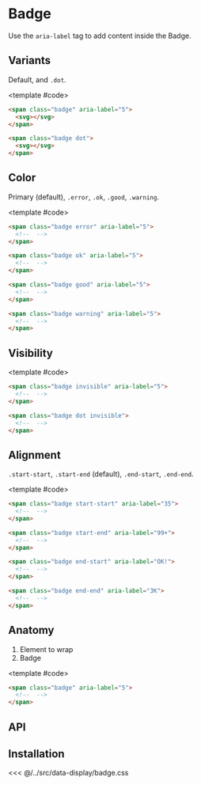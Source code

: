<script setup>
	import {ref} from "vue"

	import Example from "../../.vitepress/theme/app/components/Example.vue"
	import Baseline from "../../.vitepress/theme/app/components/Baseline.vue"

	const visibility = ref(true)
</script>

# Badge

Use the `aria-label` tag to add content inside the Badge.

## Variants

Default, and `.dot`.

<Example row>
<template #example>
<span class="badge" aria-label="5">
	<svg xmlns="http://www.w3.org/2000/svg" width="32" height="32" viewBox="0 0 32 32"><path fill="currentColor" d="M2.004 9.303A4.5 4.5 0 0 1 6.5 5h19a4.5 4.5 0 0 1 4.496 4.303l-1.476.82L16 16.864L3.48 10.123zM2 11.588V22.5A4.5 4.5 0 0 0 6.5 27h19a4.5 4.5 0 0 0 4.5-4.5V11.588l-.526.293l-13 7a1 1 0 0 1-.948 0L2.514 11.874z"/></svg>
</span>

<span class="badge dot">
	<svg xmlns="http://www.w3.org/2000/svg" width="32" height="32" viewBox="0 0 32 32"><path fill="currentColor" d="M2.004 9.303A4.5 4.5 0 0 1 6.5 5h19a4.5 4.5 0 0 1 4.496 4.303l-1.476.82L16 16.864L3.48 10.123zM2 11.588V22.5A4.5 4.5 0 0 0 6.5 27h19a4.5 4.5 0 0 0 4.5-4.5V11.588l-.526.293l-13 7a1 1 0 0 1-.948 0L2.514 11.874z"/></svg>
</span>
</template>

<template #code>

```html
<span class="badge" aria-label="5">
  <svg></svg>
</span>

<span class="badge dot">
  <svg></svg>
</span>
```

</template>
</Example>

## Color

Primary (default), `.error`, `.ok`, `.good`, `.warning`.

<Example row>
<template #example>
<span class="badge error" aria-label="5">
	<svg xmlns="http://www.w3.org/2000/svg" width="32" height="32" viewBox="0 0 32 32"><path fill="currentColor" d="M2.004 9.303A4.5 4.5 0 0 1 6.5 5h19a4.5 4.5 0 0 1 4.496 4.303l-1.476.82L16 16.864L3.48 10.123zM2 11.588V22.5A4.5 4.5 0 0 0 6.5 27h19a4.5 4.5 0 0 0 4.5-4.5V11.588l-.526.293l-13 7a1 1 0 0 1-.948 0L2.514 11.874z"/></svg>
</span>
<span class="badge ok" aria-label="5">
	<svg xmlns="http://www.w3.org/2000/svg" width="32" height="32" viewBox="0 0 32 32"><path fill="currentColor" d="M2.004 9.303A4.5 4.5 0 0 1 6.5 5h19a4.5 4.5 0 0 1 4.496 4.303l-1.476.82L16 16.864L3.48 10.123zM2 11.588V22.5A4.5 4.5 0 0 0 6.5 27h19a4.5 4.5 0 0 0 4.5-4.5V11.588l-.526.293l-13 7a1 1 0 0 1-.948 0L2.514 11.874z"/></svg>
</span>
<span class="badge good" aria-label="5">
	<svg xmlns="http://www.w3.org/2000/svg" width="32" height="32" viewBox="0 0 32 32"><path fill="currentColor" d="M2.004 9.303A4.5 4.5 0 0 1 6.5 5h19a4.5 4.5 0 0 1 4.496 4.303l-1.476.82L16 16.864L3.48 10.123zM2 11.588V22.5A4.5 4.5 0 0 0 6.5 27h19a4.5 4.5 0 0 0 4.5-4.5V11.588l-.526.293l-13 7a1 1 0 0 1-.948 0L2.514 11.874z"/></svg>
</span>
<span class="badge warning" aria-label="5">
	<svg xmlns="http://www.w3.org/2000/svg" width="32" height="32" viewBox="0 0 32 32"><path fill="currentColor" d="M2.004 9.303A4.5 4.5 0 0 1 6.5 5h19a4.5 4.5 0 0 1 4.496 4.303l-1.476.82L16 16.864L3.48 10.123zM2 11.588V22.5A4.5 4.5 0 0 0 6.5 27h19a4.5 4.5 0 0 0 4.5-4.5V11.588l-.526.293l-13 7a1 1 0 0 1-.948 0L2.514 11.874z"/></svg>
</span>
</template>

<template #code>

```html
<span class="badge error" aria-label="5">
  <!--  -->
</span>

<span class="badge ok" aria-label="5">
  <!--  -->
</span>

<span class="badge good" aria-label="5">
  <!--  -->
</span>

<span class="badge warning" aria-label="5">
  <!--  -->
</span>
```

</template>
</Example>

## Visibility

<Example>
<template #example>
<label for="visibility-toggle">
	<input id="visibility-toggle" v-model="visibility" type="checkbox" class="checkbox" />
	Toggle visibility
</label>

<div class="row">
<span class="badge" :class="{'invisible': !visibility}" aria-label="5">
	<svg xmlns="http://www.w3.org/2000/svg" width="32" height="32" viewBox="0 0 32 32"><path fill="currentColor" d="M2.004 9.303A4.5 4.5 0 0 1 6.5 5h19a4.5 4.5 0 0 1 4.496 4.303l-1.476.82L16 16.864L3.48 10.123zM2 11.588V22.5A4.5 4.5 0 0 0 6.5 27h19a4.5 4.5 0 0 0 4.5-4.5V11.588l-.526.293l-13 7a1 1 0 0 1-.948 0L2.514 11.874z"/></svg>
</span>

<span class="badge dot" :class="{'invisible': !visibility}">
	<svg xmlns="http://www.w3.org/2000/svg" width="32" height="32" viewBox="0 0 32 32"><path fill="currentColor" d="M2.004 9.303A4.5 4.5 0 0 1 6.5 5h19a4.5 4.5 0 0 1 4.496 4.303l-1.476.82L16 16.864L3.48 10.123zM2 11.588V22.5A4.5 4.5 0 0 0 6.5 27h19a4.5 4.5 0 0 0 4.5-4.5V11.588l-.526.293l-13 7a1 1 0 0 1-.948 0L2.514 11.874z"/></svg>
</span>
</div>

</template>

<template #code>

```html
<span class="badge invisible" aria-label="5">
  <!--  -->
</span>

<span class="badge dot invisible">
  <!--  -->
</span>
```

</template>
</Example>

## Alignment

`.start-start`, `.start-end` (default), `.end-start`, `.end-end`.

<Example row exampleClass="gap-l">
<template #example>
	<span class="badge start-start" aria-label="35">
	<svg xmlns="http://www.w3.org/2000/svg" width="32" height="32" viewBox="0 0 32 32"><path fill="currentColor" d="M2.004 9.303A4.5 4.5 0 0 1 6.5 5h19a4.5 4.5 0 0 1 4.496 4.303l-1.476.82L16 16.864L3.48 10.123zM2 11.588V22.5A4.5 4.5 0 0 0 6.5 27h19a4.5 4.5 0 0 0 4.5-4.5V11.588l-.526.293l-13 7a1 1 0 0 1-.948 0L2.514 11.874z"/></svg>
</span>
<span class="badge start-end" aria-label="99+">
	<svg xmlns="http://www.w3.org/2000/svg" width="32" height="32" viewBox="0 0 32 32"><path fill="currentColor" d="M2.004 9.303A4.5 4.5 0 0 1 6.5 5h19a4.5 4.5 0 0 1 4.496 4.303l-1.476.82L16 16.864L3.48 10.123zM2 11.588V22.5A4.5 4.5 0 0 0 6.5 27h19a4.5 4.5 0 0 0 4.5-4.5V11.588l-.526.293l-13 7a1 1 0 0 1-.948 0L2.514 11.874z"/></svg>
</span>
<span class="badge end-start" aria-label="OK!">
	<svg xmlns="http://www.w3.org/2000/svg" width="32" height="32" viewBox="0 0 32 32"><path fill="currentColor" d="M2.004 9.303A4.5 4.5 0 0 1 6.5 5h19a4.5 4.5 0 0 1 4.496 4.303l-1.476.82L16 16.864L3.48 10.123zM2 11.588V22.5A4.5 4.5 0 0 0 6.5 27h19a4.5 4.5 0 0 0 4.5-4.5V11.588l-.526.293l-13 7a1 1 0 0 1-.948 0L2.514 11.874z"/></svg>
</span>
<span class="badge end-end" aria-label="3K">
	<svg xmlns="http://www.w3.org/2000/svg" width="32" height="32" viewBox="0 0 32 32"><path fill="currentColor" d="M2.004 9.303A4.5 4.5 0 0 1 6.5 5h19a4.5 4.5 0 0 1 4.496 4.303l-1.476.82L16 16.864L3.48 10.123zM2 11.588V22.5A4.5 4.5 0 0 0 6.5 27h19a4.5 4.5 0 0 0 4.5-4.5V11.588l-.526.293l-13 7a1 1 0 0 1-.948 0L2.514 11.874z"/></svg>
</span>

</template>

<template #code>

```html
<span class="badge start-start" aria-label="35">
  <!--  -->
</span>

<span class="badge start-end" aria-label="99+">
  <!--  -->
</span>

<span class="badge end-start" aria-label="OK!">
  <!--  -->
</span>

<span class="badge end-end" aria-label="3K">
  <!--  -->
</span>
```

</template>
</Example>

## Anatomy

1. Element to wrap
2. Badge

<style>
	.anatomy {
		&:after {
			outline: 3px dotted tomato;
		}
	}

</style>

<Example row>
<template #example>
<span class="anatomy badge" aria-label="5">
	<svg xmlns="http://www.w3.org/2000/svg" width="32" height="32" viewBox="0 0 32 32"><path fill="currentColor" d="M2.004 9.303A4.5 4.5 0 0 1 6.5 5h19a4.5 4.5 0 0 1 4.496 4.303l-1.476.82L16 16.864L3.48 10.123zM2 11.588V22.5A4.5 4.5 0 0 0 6.5 27h19a4.5 4.5 0 0 0 4.5-4.5V11.588l-.526.293l-13 7a1 1 0 0 1-.948 0L2.514 11.874z"/></svg>
</span>
</template>

<template #code>

```html
<span class="badge" aria-label="5">
  <!--  -->
</span>
```

</template>
</Example>

## API

<!--@include: ./badge-api.md -->

## Installation

<<< @/../src/data-display/badge.css
